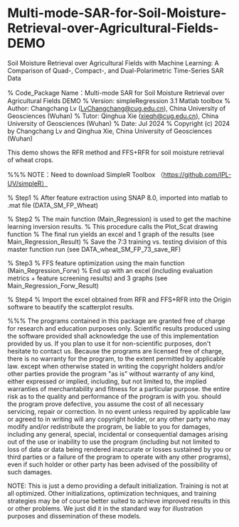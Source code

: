 # Multi-mode-SAR-for-Soil-Moisture-Retrieval-over-Agricultural-Fields-DEMO
Soil Moisture Retrieval over Agricultural Fields with Machine Learning: A Comparison of Quad-, Compact-, and Dual-Polarimetric Time-Series SAR Data

%   Code_Package Name：Multi-mode SAR for Soil Moisture Retrieval over Agricultural Fields DEMO
%  Version:   simpleRegression 3.1 Matlab toolbox
%  Author:   Changchang Lv (LvChangchang@cug.edu.cn), China University of Geosciences (Wuhan)
%  Tutor: Qinghua Xie (xieqh@cug.edu.cn), China University of Geosciences (Wuhan)
%  Date: Jul 2024
% Copyright (c) 2024 by Changchang Lv and Qinghua Xie, China University of Geosciences (Wuhan)


This demo shows the RFR method and FFS+RFR for soil moisture retrieval of wheat crops.

%%%  NOTE：Need to download SimpleR Toolbox （https://github.com/IPL-UV/simpleR）

%  Step1
%  After feature extraction using SNAP 8.0, imported into matlab to .mat file (DATA_SM_FP_Wheat)

%  Step2
%  The main function (Main_Regression) is used to get the machine learning inversion results.
%  This procedure calls the Plot_Scat drawing function
%  The final run yields an excel and 1 graph of the results (see Main_Regression_Result)
%  Save the 7:3 training vs. testing division of this master function run (see DATA_wheat_SM_FP_73_save_RF)

%  Step3
%  FFS feature optimization using the main function (Main_Regression_Forw)
%  End up with an excel (including evaluation metrics + feature screening results) and 3 graphs (see Main_Regression_Forw_Result)

%  Step4
%  Import the excel obtained from RFR and FFS+RFR into the Origin software to beautify the scatterplot results.



%%%   The programs contained in this package are granted free of charge for
   research and education purposes only. Scientific results produced using
   the software provided shall acknowledge the use of this implementation
   provided by us. If you plan to use it for non-scientific purposes,
   don't hesitate to contact us. Because the programs are licensed free of
   charge, there is no warranty for the program, to the extent permitted
   by applicable law. except when otherwise stated in writing the
   copyright holders and/or other parties provide the program "as is"
   without warranty of any kind, either expressed or implied, including,
   but not limited to, the implied warranties of merchantability and
   fitness for a particular purpose. the entire risk as to the quality and
   performance of the program is with you. should the program prove
   defective, you assume the cost of all necessary servicing, repair or
   correction. In no event unless required by applicable law or agreed to
   in writing will any copyright holder, or any other party who may modify
   and/or redistribute the program, be liable to you for damages,
   including any general, special, incidental or consequential damages
   arising out of the use or inability to use the program (including but
   not limited to loss of data or data being rendered inaccurate or losses
   sustained by you or third parties or a failure of the program to
   operate with any other programs), even if such holder or other party
   has been advised of the possibility of such damages.

   NOTE: This is just a demo providing a default initialization. Training
   is not at all optimized. Other initializations, optimization techniques,
   and training strategies may be of course better suited to achieve improved
   results in this or other problems. We just did it in the standard way for
   illustration purposes and dissemination of these models.
